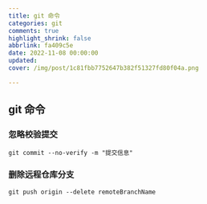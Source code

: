 ```yaml
---
title: git 命令
categories: git
comments: true
highlight_shrink: false
abbrlink: fa409c5e
date: 2022-11-08 00:00:00
updated:
cover: /img/post/1c81fbb7752647b382f51327fd80f04a.png

---
```


## git 命令
### 忽略校验提交
```git
git commit --no-verify -m "提交信息"
```
### 删除远程仓库分支
```git
git push origin --delete remoteBranchName
```